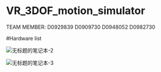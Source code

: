 # VR_3DOF_motion_simulator

TEAM MEMBER:
D0929839
D0909730
D0948052
D0982730

#Hardware list

![无标题的笔记本-2](https://user-images.githubusercontent.com/92412075/224519724-9aa9734c-8058-4328-9e78-4e089db87b0c.jpg)

![无标题的笔记本-3](https://user-images.githubusercontent.com/92412075/224519714-ec040d82-241b-426d-8e22-fe8bdb8ee551.jpg)
